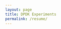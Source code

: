 ```yaml
---
layout: page
title: DPDK Experiments
permalink: /resume/
---
```


<script>
window.location.assign("www.linkedin.com/in/sungho-hong-a359b3112")
</script>
